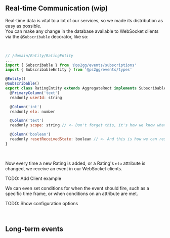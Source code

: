 ## Real-time Communication (wip)

Real-time data is vital to a lot of our services, so we made its distribution as easy as possible.<br>
You can make any change in the database available to WebSocket clients via the `@Subscribable` decorator, like so:

<br>

```js
// /domain/Entity/RatingEntity
...
import { Subscribable } from '@ps2gg/events/subscriptions'
import { SubscribableEntity } from '@ps2gg/events/types'

@Entity()
@Subscribable()
export class RatingEntity extends AggregateRoot implements SubscribableEntity {
  @PrimaryColumn('text')
  readonly userId: string

  @Column('int')
  readonly elo: number

  @Column('text')
  readonly scope: string // <- Don't forget this, it's how we know what to subscribe to

  @Column('boolean')
  readonly resetReceivedState: boolean // <- And this is how we can reset long-term events (more below)
}
```
<br>

Now every time a new Rating is added, or a Rating's `elo` attribute is changed, we receive an event in our WebSocket clients.<br>

TODO: Add Client example

We can even set conditions for when the event should fire, such as a specific time frame, or when conditions on an attribute are met.

TODO: Show configuration options

<br>

## Long-term events
